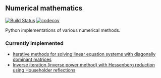 ## Numerical mathematics
[![Build Status](https://travis-ci.org/inejc/numerical.svg?branch=master)](https://travis-ci.org/inejc/numerical)
[![codecov](https://codecov.io/gh/inejc/numerical/branch/master/graph/badge.svg)](https://codecov.io/gh/inejc/numerical)

Python implementations of various numerical methods.

### Currently implemented
* [Iterative methods for solving linear equation systems with diagonally dominant matrices](numerical/linear_equations.py)
* [Inverse iteration (inverse power method) with Hessenberg reduction using Householder reflections](numerical/eigen.py)
